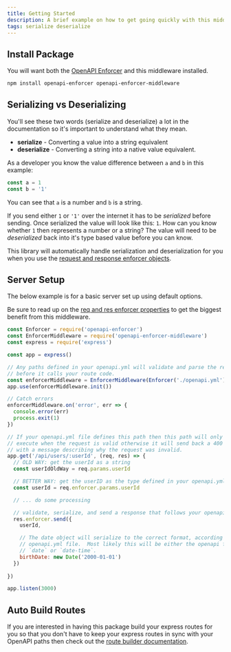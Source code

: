 ```yaml
---
title: Getting Started
description: A brief example on how to get going quickly with this middleware.
tags: serialize deserialize
---
```


## Install Package

You will want both the [OpenAPI Enforcer](https://www.npmjs.com/package/openapi-enforcer) and this middleware installed.

```bash
npm install openapi-enforcer openapi-enforcer-middleware
```

## Serializing vs Deserializing

<el-alert title="Read this section if you're unfamiliar with serialization." type="error"></el-alert>

You'll see these two words (serialize and deserialize) a lot in the documentation so it's important to understand what they mean.

- **serialize** - Converting a value into a string equivalent
- **deserialize** - Converting a string into a native value equivalent.

As a developer you know the value difference between `a` and `b` in this example:

```js
const a = 1
const b = '1'
```

You can see that `a` is a number and `b` is a string.

If you send either `1` or `'1'` over the internet it has to be *serialized* before sending. Once serialized the value will look like this: `1`. How can you know whether `1` then represents a number or a string? The value will need to be *deserialized* back into it's type based value before you can know.

This library will automatically handle serialization and deserialization for you when you use the [request and response enforcer objects](req-res-enforcer.md).

## Server Setup

The below example is for a basic server set up using default options.

Be sure to read up on the [req and res enforcer properties](req-res-enforcer.md) to get the biggest benefit from this middleware.

```js
const Enforcer = require('openapi-enforcer')
const EnforcerMiddleware = require('openapi-enforcer-middleware')
const express = require('express')

const app = express()

// Any paths defined in your openapi.yml will validate and parse the request
// before it calls your route code.
const enforcerMiddleware = EnforcerMiddleware(Enforcer('./openapi.yml'))
app.use(enforcerMiddleware.init())

// Catch errors
enforcerMiddleware.on('error', err => {
  console.error(err)
  process.exit(1)
}) 

// If your openapi.yml file defines this path then this path will only
// execute when the request is valid otherwise it will send back a 400
// with a message describing why the request was invalid.
app.get('/api/users/:userId', (req, res) => {
  // OLD WAY: get the userId as a string
  const userIdOldWay = req.params.userId  

  // BETTER WAY: get the userID as the type defined in your openapi.yml file
  const userId = req.enforcer.params.userId

  // ... do some processing

  // validate, serialize, and send a response that follows your openapi.yml file
  res.enforcer.send({
    userId,

    // The date object will serialize to the correct format, according to your
    // openapi.yml file.  Most likely this will be either the openapi format
    // `date` or `date-time`.
    birthDate: new Date('2000-01-01') 
  })
  
})

app.listen(3000)
```

## Auto Build Routes

If you are interested in having this package build your express routes for you so that you don't have to keep your express routes in sync with your OpenAPI paths then check out the [route builder documentation](route-builder.md).
